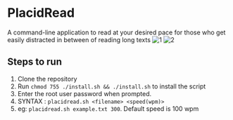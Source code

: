 # PlacidRead

A command-line application to read at your desired pace for those who get easily distracted in between of reading long texts
![1](https://user-images.githubusercontent.com/23309033/168492457-1d239274-0a5d-4fad-b8de-2130b773f722.gif)
![2](https://user-images.githubusercontent.com/23309033/168492464-dd923ec8-1d6b-42e2-bcc1-a38e39d8eae5.gif)

## Steps to run

 1. Clone the repository
 2. Run `chmod 755 ./install.sh && ./install.sh` to install the script
 3. Enter the root user password when prompted.
 4. SYNTAX : `placidread.sh <filename> <speed(wpm)>`
 5. eg: `placidread.sh example.txt 300`. Default speed is 100 wpm
